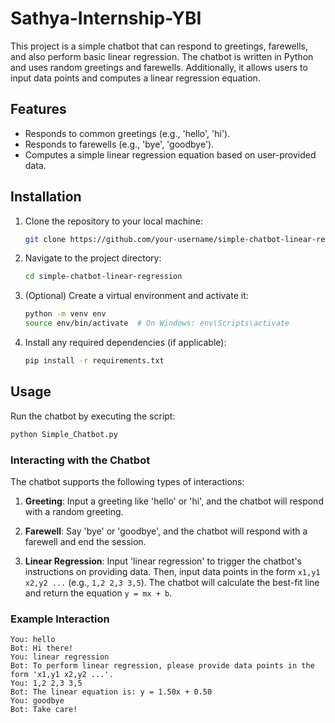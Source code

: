 # Sathya-Internship-YBI
This project is a simple chatbot that can respond to greetings, farewells, and also perform basic linear regression. The chatbot is written in Python and uses random greetings and farewells. Additionally, it allows users to input data points and computes a linear regression equation.

## Features
- Responds to common greetings (e.g., 'hello', 'hi').
- Responds to farewells (e.g., 'bye', 'goodbye').
- Computes a simple linear regression equation based on user-provided data.

## Installation

1. Clone the repository to your local machine:
   ```bash
   git clone https://github.com/your-username/simple-chatbot-linear-regression.git
   ```

2. Navigate to the project directory:
   ```bash
   cd simple-chatbot-linear-regression
   ```

3. (Optional) Create a virtual environment and activate it:
   ```bash
   python -m venv env
   source env/bin/activate  # On Windows: env\Scripts\activate
   ```

4. Install any required dependencies (if applicable):
   ```bash
   pip install -r requirements.txt
   ```

## Usage

Run the chatbot by executing the script:
```bash
python Simple_Chatbot.py
```

### Interacting with the Chatbot
The chatbot supports the following types of interactions:

1. **Greeting**: Input a greeting like 'hello' or 'hi', and the chatbot will respond with a random greeting.

2. **Farewell**: Say 'bye' or 'goodbye', and the chatbot will respond with a farewell and end the session.

3. **Linear Regression**: Input 'linear regression' to trigger the chatbot's instructions on providing data. Then, input data points in the form `x1,y1 x2,y2 ...` (e.g., `1,2 2,3 3,5`). The chatbot will calculate the best-fit line and return the equation `y = mx + b`.

### Example Interaction
```
You: hello
Bot: Hi there!
You: linear regression
Bot: To perform linear regression, please provide data points in the form 'x1,y1 x2,y2 ...'.
You: 1,2 2,3 3,5
Bot: The linear equation is: y = 1.50x + 0.50
You: goodbye
Bot: Take care!
```
